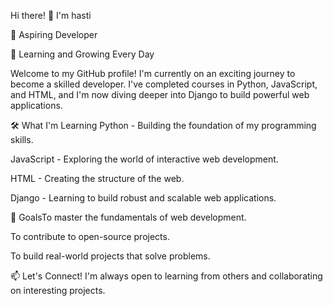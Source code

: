 Hi there!
👋 I'm hasti

🌱 Aspiring Developer 

🚀 Learning and Growing Every Day

Welcome to my GitHub profile! I'm currently on an exciting journey to become a skilled developer. I've completed courses in Python, JavaScript, and HTML, and I'm now diving deeper into Django to build powerful web applications.

🛠️ What I'm Learning
Python - Building the foundation of my programming skills.

JavaScript - Exploring the world of interactive web development.

HTML - Creating the structure of the web.

Django - Learning to build robust and scalable web applications.

🎯 GoalsTo master the fundamentals of web development.

To contribute to open-source projects.

To build real-world projects that solve problems.

📫 Let's Connect!
I'm always open to learning from others and collaborating on interesting projects. 
